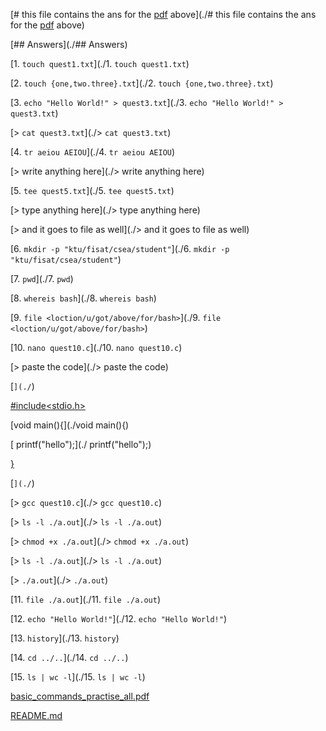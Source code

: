 
[# this file contains the ans for the [pdf](./basic_commands_practise_all.pdf) above](./# this file contains the ans for the [pdf](./basic_commands_practise_all.pdf) above)

[](./)

[## Answers](./## Answers)

[](./)

[1. `touch quest1.txt`](./1. `touch quest1.txt`)

[](./)

[2. `touch {one,two.three}.txt`](./2. `touch {one,two.three}.txt`)

[](./)

[3. `echo "Hello World!" > quest3.txt`](./3. `echo "Hello World!" > quest3.txt`)

[> `cat quest3.txt`](./> `cat quest3.txt`)

[](./)

[4. `tr aeiou AEIOU`](./4. `tr aeiou AEIOU`)

[> write anything here](./> write anything here)

[](./)

[5. `tee quest5.txt`](./5. `tee quest5.txt`)

[> type anything here](./> type anything here)

[](./)

[> and it goes to file as well](./> and it goes to file as well)

[](./)

[6. `mkdir -p "ktu/fisat/csea/student"`](./6. `mkdir -p "ktu/fisat/csea/student"`)

[](./)

[7. `pwd`](./7. `pwd`)

[](./)

[8. `whereis bash`](./8. `whereis bash`)

[](./)

[9. `file <loction/u/got/above/for/bash>`](./9. `file <loction/u/got/above/for/bash>`)

[](./)

[10. `nano quest10.c`](./10. `nano quest10.c`)

[](./)

[> paste the code](./> paste the code)

[```](./```)

[#include<stdio.h>](./#include<stdio.h>)

[void main(){](./void main(){)

[	printf("hello");](./	printf("hello");)

[}](./})

[```](./```)

[> `gcc quest10.c`](./> `gcc quest10.c`)

[](./)

[> `ls -l ./a.out`](./> `ls -l ./a.out`)

[](./)

[> `chmod +x ./a.out`](./> `chmod +x ./a.out`)

[](./)

[> `ls -l ./a.out`](./> `ls -l ./a.out`)

[](./)

[> `./a.out`](./> `./a.out`)

[](./)

[](./)

[11. `file ./a.out`](./11. `file ./a.out`)

[](./)

[12. `echo "Hello World!"`](./12. `echo "Hello World!"`)

[](./)

[13. `history`](./13. `history`)

[](./)

[14. `cd ../..`](./14. `cd ../..`)

[](./)

[15. `ls | wc -l`](./15. `ls | wc -l`)

[](./)

[](./)

[](./)

[](./)

[](./)

[](./)

[](./)

[](./)

[](./)

[](./)

[](./)

[](./)

[basic_commands_practise_all.pdf](./basic_commands_practise_all.pdf)

[README.md](./README.md)

